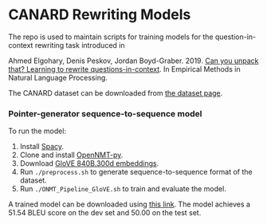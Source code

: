 # CANARD  Rewriting Models

The repo is used to maintain scripts for training models for the question-in-context rewriting task introduced in

Ahmed Elgohary, Denis Peskov, Jordan Boyd-Graber. 2019. [Can you unpack that? Learning to rewrite questions-in-context](http://users.umiacs.umd.edu/~jbg/docs/2019_emnlp_sequentialqa.pdf). In Empirical Methods in Natural Language Processing.

The CANARD dataset can be downloaded from [the dataset page](http://canard.qanta.org).

### Pointer-generator sequence-to-sequence model

To run the model:

1. Install [Spacy](http://spacy.io).
2. Clone and install [OpenNMT-py](https://github.com/OpenNMT/OpenNMT-py).
3. Download [GloVE 840B.300d embeddings](https://nlp.stanford.edu/projects/glove/).
4. Run `./preprocess.sh` to generate sequence-to-sequence format of the dataset.
5. Run `./ONMT_Pipeline_GloVE.sh` to train and evaluate the model.

A trained model can be downloaded using [this link](). The model achieves a 51.54 BLEU score on the dev set and 50.00 on the test set.
